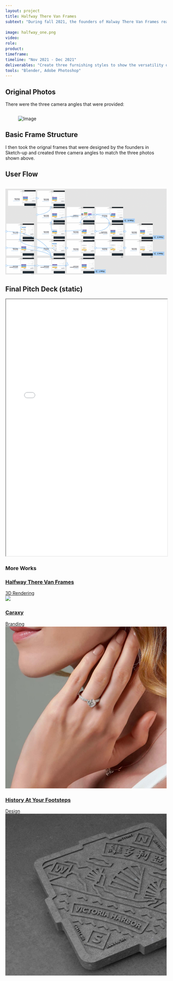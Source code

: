 ```yaml
---
layout: project
title: Halfway There Van Frames
subtext: "During fall 2021, the founders of Halway There Van Frames reached out to see if I would be interested in creating some renders for their products. They are a small Los Angeles-based start-up and are the Ikea of DIY van framing. They deliver materials pre-cut to your door and provide simple instructions for users to materialize their very own home-on-wheels."

image: halfway_one.png
video:
role:
product:
timeframe:
timeline: "Nov 2021 - Dec 2021"
deliverables: "Create three furnishing styles to show the versatility of the frames, Set up camera angles to match the existing photos of the real van, Generate multiple renders for each style at various angles"
tools: "Blender, Adobe Photoshop"
---
```


## Original Photos
<p> There were the three camera angles that were provided:</p>
<figure>
<img src="img/halfway_two.png" style="padding-top: 1em" alt="Image" class="img-fluid">
</figure>

<span project_explain markdown="1">

## Basic Frame Structure
<p> I then took the orignal frames that were designed by the founders in Sketch-up and created three camera angles to match the three photos shown above.
</p>


## User Flow
<img src="img/applyup_four.png" style="padding-top: 15px" alt="Image" class="img-fluid">

## Final Pitch Deck (static)
<iframe src="img/ApplyUp.pdf" width="100%" height="800px"> </iframe>

<div class="site-section pb-0">
    <div class="container">
        <div class="row justify-content-center text-center mb-4">
            <div class="col-5">
                <h3 class="h3 heading">More Works</h3>
            </div>
        </div>
        <div class="row" data-aos="fade-up" data-aos-delay="200">
            <div class="item rendering col-sm-6 col-md-4 col-lg-4 mb-4">
                <a href="halfway.html" class="item-wrap fancybox">
                    <div class="work-info">
                        <h3>Halfway There Van Frames</h3>
                        <span>3D Rendering</span>
                    </div>
                    <img class="img-fluid" src="img/misc_v2.png">
                </a>
            </div>
            <div class="item branding col-sm-6 col-md-4 col-lg-4 mb-4">
                <a href="caraxy.html" class="item-wrap fancybox">
                    <div class="work-info">
                        <h3>Caraxy</h3>
                        <span>Branding</span>
                    </div>
                    <img class="img-fluid" src="img/img_2.jpg">
                </a>
            </div>
            <div class="item design col-sm-6 col-md-4 col-lg-4 mb-4">
                <a href="history.html" class="item-wrap fancybox">
                    <div class="work-info">
                        <h3>History At Your Footsteps</h3>
                        <span>Design</span>
                    </div>
                    <img class="img-fluid" src="img/img_5.jpg">
                </a>
            </div>
        </div>
    </div>
</div>